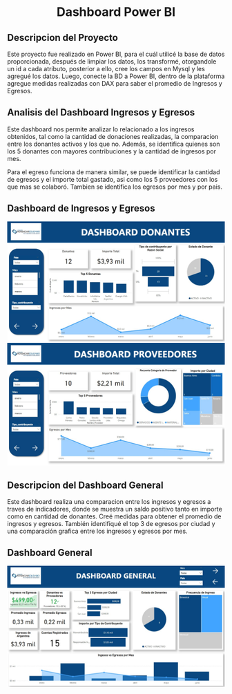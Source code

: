 <h1 align="center"> Dashboard Power BI </h1>

## Descripcion del Proyecto
<div >
Este proyecto fue realizado en Power BI, para el cuál utilicé la base de datos proporcionada, después de limpiar los datos, los transformé, otorgandole un id a cada atributo, posterior a ello, cree los campos en Mysql y les agregué los datos.
Luego, conecte la BD a Power BI, dentro de la plataforma agregue medidas realizadas con DAX para saber el promedio de Ingresos y Egresos.
</div>

## Analisis del Dashboard Ingresos y Egresos
Este dashboard nos permite analizar lo relacionado a los ingresos obtenidos, tal como la cantidad de donaciones realizadas, la comparacion entre los donantes activos y los que no. Además, se identifica quienes son los 5 donantes con mayores contribuciones y  la cantidad de ingresos por mes.

Para el egreso funciona de manera similar, se puede identificar la cantidad de egresos y el importe total gastado, asi como los 5 proveedores con los que mas se colaboró. Tambien se identifica los egresos por mes y por pais.

<h2>Dashboard de Ingresos y Egresos</h2> 
<img src="img/ing.jpg">
<img src="img/egr.jpg">

## Descripcion del Dashboard General
Este dashboard realiza una comparacion entre los ingresos y egresos a traves de indicadores, donde se muestra un saldo positivo tanto en importe como en cantidad de donantes. Creé medidas para obtener el promedio de ingresos y egresos. También identifiqué el top 3 de egresos por ciudad y una comparación grafica entre los ingresos y egresos por mes.
<h2>Dashboard General</h2> 
<img src="img/general.jpg">
